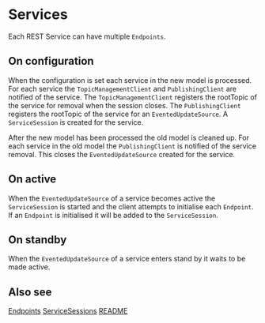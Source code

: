 # Services

Each REST Service can have multiple `Endpoints`.

## On configuration

When the configuration is set each service in the new model is processed.
For each service the `TopicManagementClient` and `PublishingClient` are notified of the service.
The `TopicManagementClient` registers the rootTopic of the service for removal when the session closes.
The `PublishingClient` registers the rootTopic of the service for an `EventedUpdateSource`.
A `ServiceSession` is created for the service.

After the new model has been processed the old model is cleaned up.
For each service in the old model the `PublishingClient` is notified of the service removal.
This closes the `EventedUpdateSource` created for the service.

## On active

When the `EventedUpdateSource` of a service becomes active the `ServiceSession` is started and the client attempts to
initialise each `Endpoint`.
If an `Endpoint` is initialised it will be added to the `ServiceSession`.

## On standby

When the `EventedUpdateSource` of a service enters stand by it waits to be made active.

## Also see

[Endpoints](Endpoints.md)
[ServiceSessions](ServiceSessions.md)
[README](../README.md)

